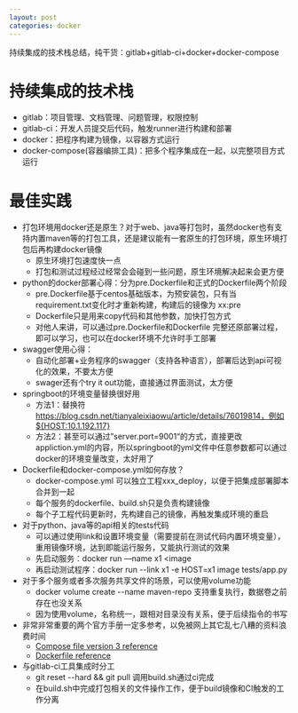 ```yaml
---
layout: post
categories: docker
---
```

持续集成的技术栈总结，纯干货：gitlab+gitlab-ci+docker+docker-compose


# 持续集成的技术栈
- gitlab：项目管理、文档管理、问题管理，权限控制
- gitlab-ci：开发人员提交后代码，触发runner进行构建和部署
- docker：把程序构建为镜像，以容器方式运行
- docker-compose(容器编排工具)：把多个程序集成在一起，以完整项目方式运行
# 最佳实践

* 打包环境用docker还是原生？对于web、java等打包时，虽然docker也有支持内置maven等的打包工具，还是建议能有一套原生的打包环境，原生环境打包后再构建docker镜像
    * 原生环境打包速度快一点
    * 打包和测试过程经过经常会会碰到一些问题，原生环境解决起来会更方便
* python的docker部署心得：分为pre.Dockerfile和正式的Dockerfile两个阶段
    * pre.Dockerfile基于centos基础版本，为预安装包，只有当requirement.txt变化时才重新构建，构建后的镜像为 xx:pre
    * Dockerfile只是用来copy代码和其他参数，加快打包方式
    * 对他人来讲，可以通过pre.Dockerfile和Dockerfile 完整还原部署过程，即可以学习，也可以在docker环境不允许时手工部署
* swagger使用心得：
    * 自动化部署+业务程序的swagger（支持各种语言），部署后达到api可视化的效果，不要太方便
    * swager还有个try it out功能，直接通过界面测试，太方便
* springboot的环境变量替换很好用
    * 方法1：替换符 https://blog.csdn.net/tianyaleixiaowu/article/details/76019814，例如${HOST:10.1.192.117}
    * 方法2：甚至可以通过”server.port=9001“的方式，直接更改appliction.yml的内容，所以springboot的yml文件中任意参数都可以通过docker的环境变量改变，太好用了
* Dockerfile和docker-compose.yml如何存放？
    * docker-compose.yml 可以独立工程xxx_deploy，以便于把集成部署脚本合并到一起
    * 每个服务的dockerfile、build.sh只是负责构建镜像
    * 每个子工程代码更新时，先构建自己的镜像，再触发集成环境的重启
* 对于python、java等的api相关的tests代码
    * 可以通过使用link和设置环境变量（需要提前在测试代码内置环境变量），重用镜像环境，达到即能运行服务，又能执行测试的效果
    * 先启动服务：docker run —name x1 <image
    * 再启动测试程序：docker run --link x1 -e HOST=x1 image tests/app.py
* 对于多个服务或者多次服务共享文件的场景，可以使用volume功能
    * docker volume create --name maven-repo 支持重复执行，数据卷之前存在也没关系
    * 因为使用volume，名称统一，跟相对目录没有关系，便于后续指令的书写
* 非常非常重要的两个官方手册一定多参考，以免被网上其它乱七八糟的资料浪费时间
    * [Compose file version 3 reference](https://docs.docker.com/compose/compose-file/)
    * [Dockerfile reference](https://docs.docker.com/engine/reference/builder/)
* 与gitlab-ci工具集成时分工
    * git reset --hard && git pull 调用build.sh通过ci完成
    * 在build.sh中完成打包相关的文件操作工作，便于build镜像和CI触发的工作分离